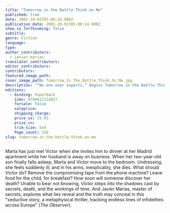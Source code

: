 ```yaml
---
title: "Tomorrow in the Battle Think on Me"
published: true
date: 2001-10-01T05:00:24.000Z
publication_date: 2001-10-01T05:00:24.000Z
show_in_forthcoming: false
subtitle:
genre: Fiction
language:
type:
author_contributors:
  - javier-marias
translator_contributors:
editor_contributors:
contributors:
featured_image_path:
cover_image_path: Tomorrow_In_The_Battle_Think_On_Me.jpg
description: "“No one ever expects,” begins Tomorrow in the Battle Think on Me, _that they might some day find themselves with a dead woman in their arms..._ "
editions:
  - binding: Paperback
    isbn: 9780811214827
    forsale: false
    saleprice:
    shipping_charge:
    price_us: 15.95
    price_cn:
    trim_size: 5x8
    Page_count: 320
slug: tomorrow-in-the-battle-think-on-me
---
```


Marta has just met Victor when she invites him to dinner at her Madrid apartment while her husband is away on business. When her two-year-old son finally falls asleep, Marta and Victor move to the bedroom. Undressing, she feels suddenly ill; and in his arms, inexplicably, she dies. What should Victor do? Remove the compromising tape from the phone machine? Leave food for the child, for breakfast? How soon will someone discover her death? Unable to bear not knowing, Victor steps into the shadows cast by secrets, death, and the workings of time. And Javier Marías, master of secrets, explores what lies reveal and the truth may conceal in this "seductive story, a metaphysical thriller, tracking endless lines of infidelities across Europe" (_The Observer_).

